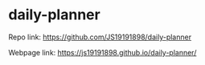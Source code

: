 # daily-planner


Repo link: https://github.com/JS19191898/daily-planner

Webpage link: https://js19191898.github.io/daily-planner/
